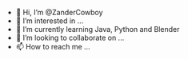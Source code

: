 - 👋 Hi, I’m @ZanderCowboy
- 👀 I’m interested in ...
- 🌱 I’m currently learning Java, Python and Blender
- 💞️ I’m looking to collaborate on ...
- 📫 How to reach me ...

<!---
ZanderCowboy/ZanderCowboy is a ✨ special ✨ repository because its `README.md` (this file) appears on your GitHub profile.
You can click the Preview link to take a look at your changes.
--->
